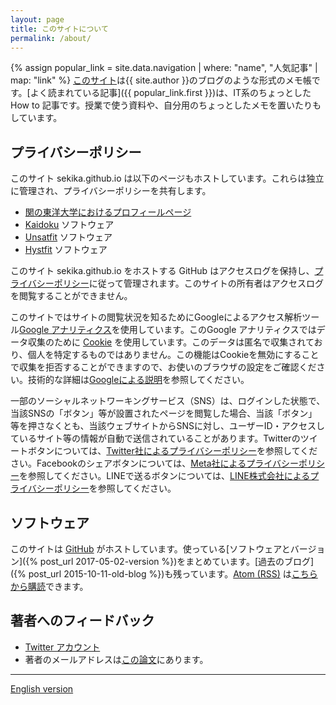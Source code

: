 ```yaml
---
layout: page
title: このサイトについて
permalink: /about/
---
```

{% assign popular_link = site.data.navigation | where: "name", "人気記事" | map: "link" %}
<a href="/">このサイト</a>は{{ site.author }}のブログのような形式のメモ帳です。[よく読まれている記事]({{ popular_link.first }})は、IT系のちょっとした How to 記事です。授業で使う資料や、自分用のちょっとしたメモを置いたりもしています。

## プライバシーポリシー
このサイト sekika.github.io は以下のページもホストしています。これらは独立に管理され、プライバシーポリシーを共有します。

- <a href="/toyo/">関の東洋大学におけるプロフィールページ</a>
- <a href="/kaidoku/">Kaidoku</a> ソフトウェア
- <a href="/unsatfit/">Unsatfit</a> ソフトウェア
- <a href="/hystfit/">Hystfit</a> ソフトウェア

このサイト sekika.github.io をホストする GitHub はアクセスログを保持し、<a href="https://docs.github.com/ja/site-policy/privacy-policies/github-privacy-statement">プライバシーポリシー</a>に従って管理されます。このサイトの所有者はアクセスログを閲覧することができません。

このサイトではサイトの閲覧状況を知るためにGoogleによるアクセス解析ツール[Google アナリティクス](https://analytics.google.com)を使用しています。このGoogle アナリティクスではデータ収集のために [Cookie](https://ja.wikipedia.org/wiki/HTTP_cookie) を使用しています。このデータは匿名で収集されており、個人を特定するものではありません。この機能はCookieを無効にすることで収集を拒否することができますので、お使いのブラウザの設定をご確認ください。技術的な詳細は[Googleによる説明](https://policies.google.com/technologies/partner-sites?hl=ja)を参照してください。

一部のソーシャルネットワーキングサービス（SNS）は、ログインした状態で、当該SNSの「ボタン」等が設置されたページを閲覧した場合、当該「ボタン」等を押さなくとも、当該ウェブサイトからSNSに対し、ユーザーID・アクセスしているサイト等の情報が自動で送信されていることがあります。Twitterのツイートボタンについては、<a href="https://twitter.com/privacy?lang=ja">Twitter社によるプライバシーポリシー</a>を参照してください。Facebookのシェアボタンについては、<a href="https://www.facebook.com/privacy/policy/">Meta社によるプライバシーポリシー</a>を参照してください。LINEで送るボタンについては、<a href="https://line.me/ja/terms/policy/">LINE株式会社によるプライバシーポリシー</a>を参照してください。

## ソフトウェア
このサイトは [GitHub](https://github.com/) がホストしています。使っている[ソフトウェアとバージョン]({% post_url 2017-05-02-version %})をまとめています。[過去のブログ]({% post_url 2015-10-11-old-blog %})も残っています。[Atom (RSS)](https://ja.wikipedia.org/wiki/Atom_(%E3%82%A6%E3%82%A7%E3%83%96%E3%82%B3%E3%83%B3%E3%83%86%E3%83%B3%E3%83%84%E9%85%8D%E4%BF%A1)) は[こちらから購読](/feed.xml)できます。

## 著者へのフィードバック

<ul>
<li><a href="http://twitter.com/seki/">Twitter アカウント</a></li>
<li>著者のメールアドレスは<a href="https://doi.org/10.1002/vzj2.20168">この論文</a>にあります。</li>
</ul>

---
<a href="/en/about/">English version</a>
